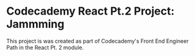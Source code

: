 # Codecademy React Pt.2 Project: Jammming

This project is was created as part of Codecademy's Front End Engineer Path in the React Pt. 2 module.
